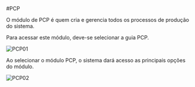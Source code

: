 #PCP

O módulo de PCP é quem cria e gerencia todos os processos de produção do sistema.

Para acessar este módulo, deve-se selecionar a guia PCP.

![PCP01](https://raw.githubusercontent.com/netforcews/docs-erp/master/PCP/imagens/ModuloPCP01.png)


Ao selecionar o módulo PCP, o sistema dará acesso as principais opções do módulo.

![PCP02](https://raw.githubusercontent.com/netforcews/docs-erp/master/PCP/imagens/MenuPCP01.png)
